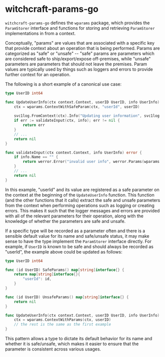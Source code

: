 witchcraft-params-go
====================
`witchcraft-params-go` defines the `wparams` package, which provides the `ParamStorer` interface and functions for 
storing and retrieving `ParamStorer` implementations in from a context.

Conceptually, "params" are values that are associated with a specific key that provide context about an operation that
is being performed. Params are categorized as "safe" or "unsafe" -- "safe" params are parameters which are considered
safe to ship/export/expose off-premises, while "unsafe" parameters are parameters that should not leave the premises.
Param values are typically used by things such as loggers and errors to provide further context for an operation.

The following is a short example of a canonical use case:

```go
type UserID int64

func UpdateUserInfo(ctx context.Context, userID UserID, info UserInfo) error {
	ctx = wparams.ContextWithSafeParam(ctx, "userId", userID)
	
	svc1log.FromContext(ctx).Info("Updating user information", svc1log.Params(wparams.ParamsFromContext(ctx)))
	if err := validateInput(ctx, info); err != nil {
		return err
	}
	// ...
	return nil
}

func validateInput(ctx context.Context, info UserInfo) error {
    if info.Name == "" {
        return werror.Error("invalid user info", werror.Params(wparams.ParamsFromContext(ctx)))	
    }
	// ...
	return nil
}
```

In this example, "userId" and its value are registered as a safe parameter on the context at the beginning of the
`UpdateUserInfo` function. This function (and the other functions that it calls) extract the safe and unsafe parameters
from the context when performing operations such as logging or creating errors. This makes it such that the logger
messages and errors are provided with all of the relevant parameters for their operation, along with the knowledge of
whether the parameters are safe and unsafe.

If a specific type will be recorded as a parameter often and there is a sensible default value for its name and 
safe/unsafe status, it may make sense to have the type implement the `ParamStorer` interface directly. For example, if
`UserID` is known to be safe and should always be recorded as "userId", the example above could be updated as follows:

```go
type UserID int64

func (id UserID) SafeParams() map[string]interface{} {
	return map[string]interface{}{
		"userId": id,
	}
}

func (id UserID) UnsafeParams() map[string]interface{} {
	return nil
}

func UpdateUserInfo(ctx context.Context, userID UserID, info UserInfo) error {
	ctx = wparams.ContextWithParams(ctx, userID)
    // the rest is the same as the first example
}
```

This pattern allows a type to dictate its default behavior for its name and whether it is safe/unsafe, which makes it
easier to ensure that the parameter is consistent across various usages.

